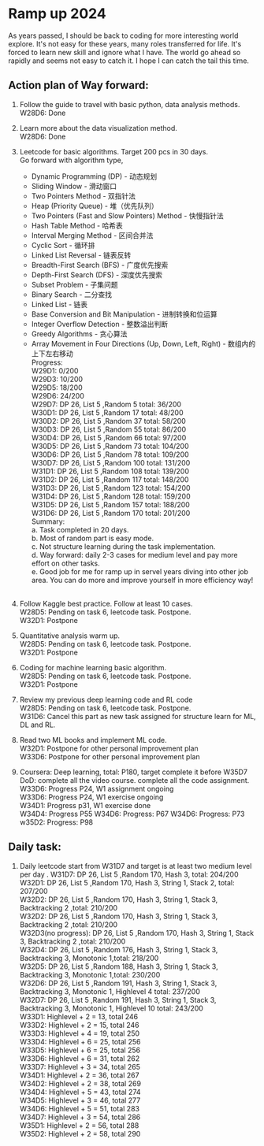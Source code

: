 # Ramp up 2024
As years passed, I should be back to coding for more interesting world explore. It's not easy for these years, many roles transferred for life. It's forced to learn new skill and ignore what I have. The world go ahead so rapidly and seems not easy to catch it. I hope I can catch the tail this time. 

## Action plan of Way forward: <br/>
1. Follow the guide to travel with basic python, data analysis methods.<br/> 
   W28D6: Done <br/>
3. Learn more about the data visualization method. <br/>
   W28D6: Done   <br/>
3. Leetcode for basic algorithms. Target 200 pcs in 30 days. <br/>
   Go forward with algorithm type, <br/>
   
      * Dynamic Programming (DP) - 动态规划 <br/>
      * Sliding Window - 滑动窗口 <br/>
      * Two Pointers Method - 双指针法 <br/>
      * Heap (Priority Queue) - 堆（优先队列） <br/>
      * Two Pointers (Fast and Slow Pointers) Method - 快慢指针法 <br/>
      * Hash Table Method - 哈希表 <br/>
      *  Interval Merging Method - 区间合并法 <br/>
      * Cyclic Sort - 循环排 <br/>
      *  Linked List Reversal - 链表反转 <br/>
      * Breadth-First Search (BFS) - 广度优先搜索 <br/>
      *  Depth-First Search (DFS) - 深度优先搜索 <br/>
      * Subset Problem - 子集问题 <br/>
      *  Binary Search - 二分查找 <br/>
      *  Linked List - 链表 <br/>
      * Base Conversion and Bit Manipulation - 进制转换和位运算 <br/>
      * Integer Overflow Detection - 整数溢出判断 <br/>
      * Greedy Algorithms - 贪心算法 <br/>
      * Array Movement in Four Directions (Up, Down, Left, Right) - 数组内的上下左右移动 <br/>
    Progress: <br/>
        W29D1: 0/200 <br/>
        W29D3: 10/200 <br/>
        W29D5: 18/200 <br/>
        W29D6: 24/200 <br/>
        W29D7: DP 26,  List 5 ,Random 5 total: 36/200<br/>
        W30D1: DP 26,  List 5 ,Random 17 total: 48/200<br/>
        W30D2: DP 26,  List 5 ,Random 37 total: 58/200<br/>
        W30D3: DP 26,  List 5 ,Random 55 total: 86/200<br/>
        W30D4: DP 26,  List 5 ,Random 66 total: 97/200<br/>
        W30D5: DP 26,  List 5 ,Random 73 total: 104/200<br/>
        W30D6: DP 26,  List 5 ,Random 78 total: 109/200<br/>
        W30D7: DP 26,  List 5 ,Random 100 total: 131/200<br/>
        W31D1: DP 26,  List 5 ,Random 108 total: 139/200<br/>
        W31D2: DP 26,  List 5 ,Random 117 total: 148/200<br/>
        W31D3: DP 26,  List 5 ,Random 123 total: 154/200<br/>
        W31D4: DP 26,  List 5 ,Random 128 total: 159/200<br/>
        W31D5: DP 26,  List 5 ,Random 157 total: 188/200<br/>
        W31D6: DP 26,  List 5 ,Random 170 total: 201/200<br/>
        Summary:<br/>
        a. Task completed in 20 days.<br/>
        b. Most of random part is easy mode.<br/>
        c. Not structure learning during the task implementation.<br/>
        d. Way forward: daily 2-3 cases for medium level and pay more effort on other tasks.<br/>
        e. Good job for me for ramp up in servel years diving into other job area. You can do more and improve yourself in more efficiency way!<br/>
        <br/>          
4. Follow Kaggle best practice. Follow at least 10 cases. <br/>
   W28D5: Pending on task 6,  leetcode task. Postpone. <br/>
   W32D1:  Postpone<br/>
5. Quantitative analysis warm up. <br/>
    W28D5: Pending on task 6,  leetcode task. Postpone. <br/>
   W32D1:  Postpone<br/>
6. Coding for machine learning basic algorithm. <br/>
   W28D5: Pending on task 6,  leetcode task. Postpone. <br/>
   W32D1:  Postpone<br/>
7. Review my previous deep learning code and RL code <br/>
   W28D5: Pending on task 6,  leetcode task. Postpone. <br/>
   W31D6: Cancel this part as new task assigned for structure learn for ML, DL and RL. <br/>
8. Read two ML books and implement ML code.<br/>
   W32D1:  Postpone for other personal improvement plan<br/>
   W33D6:  Postpone for other personal improvement plan<br/>
9. Coursera: Deep learning, total:  P180, target complete it before W35D7<br/>
   DoD:  complete all the video course.  complete all the code assignment.<br/>
   W33D6: Progress P24, W1 assignment ongoing<br/>
   W33D6: Progress P24, W1 exercise ongoing<br/>
   W34D1: Progress p31, W1 exercise done<br/>
   W34D4: Progress P55
   W34D6: Progress: P67
   W34D6: Progress: P73
   w35D2: Progress: P98


## Daily task:<br/>
1. Daily leetcode start from W31D7 and target is at least two medium level per day .
    W31D7: DP 26,  List 5 ,Random 170, Hash 3, total: 204/200<br/>
    W32D1: DP 26,  List 5 ,Random 170, Hash 3, String 1, Stack 2, total: 207/200<br/>
    W32D2: DP 26,  List 5 ,Random 170, Hash 3, String 1, Stack 3, Backtracking 2 ,total: 210/200<br/>
    W32D2: DP 26,  List 5 ,Random 170, Hash 3, String 1, Stack 3, Backtracking 2 ,total: 210/200<br/>
    W32D3(no progress): DP 26,  List 5 ,Random 170, Hash 3, String 1, Stack 3, Backtracking 2 ,total: 210/200<br/>
    W32D4: DP 26,  List 5 ,Random 176, Hash 3, String 1, Stack 3, Backtracking 3, Monotonic 1,total: 218/200<br/>
    W32D5: DP 26,  List 5 ,Random 188, Hash 3, String 1, Stack 3, Backtracking 3, Monotonic 1,total: 230/200<br/>
    W32D6: DP 26,  List 5 ,Random 191, Hash 3, String 1, Stack 3, Backtracking 3, Monotonic 1, Highlevel 4 total: 237/200<br/>
    W32D7: DP 26,  List 5 ,Random 191, Hash 3, String 1, Stack 3, Backtracking 3, Monotonic 1, Highlevel 10 total: 243/200<br/>
    W33D1: Highlevel + 2 = 13, total 246<br/>
    W33D2: Highlevel + 2 = 15, total 246<br/>
    W33D3: Highlevel + 4 = 19, total 250<br/>
    W33D4: Highlevel + 6 = 25, total 256 <br/>
    W33D5: Highlevel + 6 = 25, total 256 <br/>
    W33D6: Highlevel + 6 = 31, total 262 <br/>
    W33D7: Highlevel + 3 = 34, total 265 <br/>
    W34D1: Highlevel + 2 = 36, total 267 <br/>
    W34D2: Highlevel + 2 = 38, total 269 <br/>
    W34D4: Highlevel + 5 = 43, total 274 <br/>
    W34D5: Highlevel + 3 = 46, total 277 <br/>
    W34D6: Highlevel + 5 = 51, total 283 <br/>
    W34D7: Highlevel + 3 = 54, total 286 <br/>
    W35D1: Highlevel + 2 = 56, total 288 <br/>
    W35D2: Highlevel + 2 = 58, total 290 <br/>

